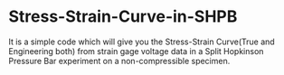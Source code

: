 # Stress-Strain-Curve-in-SHPB
It is a simple code which will give you the Stress-Strain Curve(True and Engineering both) from strain gage voltage data in a Split Hopkinson Pressure Bar experiment on a non-compressible specimen.
